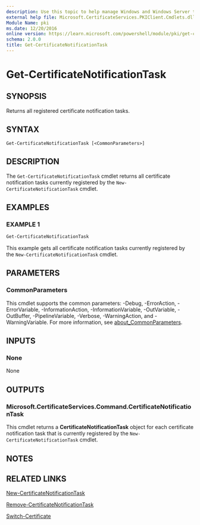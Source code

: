 ```yaml
---
description: Use this topic to help manage Windows and Windows Server technologies with Windows PowerShell.
external help file: Microsoft.CertificateServices.PKIClient.Cmdlets.dll-Help.xml
Module Name: pki
ms.date: 12/20/2016
online version: https://learn.microsoft.com/powershell/module/pki/get-certificatenotificationtask?view=windowsserver2025-ps&wt.mc_id=ps-gethelp
schema: 2.0.0
title: Get-CertificateNotificationTask
---
```


# Get-CertificateNotificationTask

## SYNOPSIS
Returns all registered certificate notification tasks.

## SYNTAX

```
Get-CertificateNotificationTask [<CommonParameters>]
```

## DESCRIPTION

The `Get-CertificateNotificationTask` cmdlet returns all certificate notification tasks currently
registered by the `New-CertificateNotificationTask` cmdlet.

## EXAMPLES

### EXAMPLE 1

```powershell
Get-CertificateNotificationTask
```

This example gets all certificate notification tasks currently registered by the
`New-CertificateNotificationTask` cmdlet.

## PARAMETERS

### CommonParameters

This cmdlet supports the common parameters: -Debug, -ErrorAction, -ErrorVariable,
-InformationAction, -InformationVariable, -OutVariable, -OutBuffer, -PipelineVariable, -Verbose,
-WarningAction, and -WarningVariable. For more information, see
[about_CommonParameters](https://go.microsoft.com/fwlink/?LinkID=113216).

## INPUTS

### None

None

## OUTPUTS

### Microsoft.CertificateServices.Command.CertificateNotificationTask

This cmdlet returns a **CertificateNotificationTask** object for each certificate notification task
that is currently registered by the `New-CertificateNotificationTask` cmdlet.

## NOTES

## RELATED LINKS

[New-CertificateNotificationTask](./New-CertificateNotificationTask.md)

[Remove-CertificateNotificationTask](./Remove-CertificateNotificationTask.md)

[Switch-Certificate](./Switch-Certificate.md)
